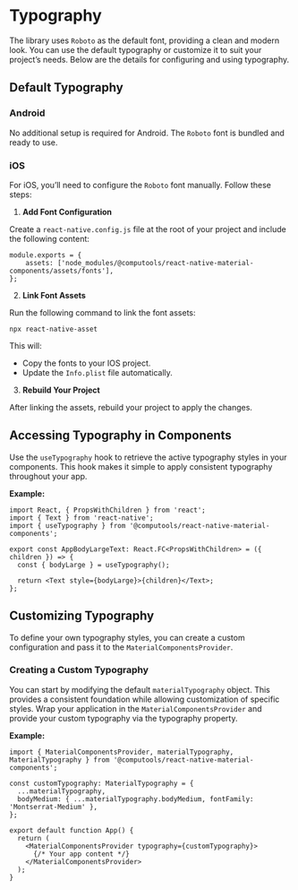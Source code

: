 # Typography

The library uses ```Roboto``` as the default font, providing a clean and modern look. You can use the default typography or customize it to suit your project’s needs. Below are the details for configuring and using typography.

## Default Typography

### Android

No additional setup is required for Android. The ```Roboto``` font is bundled and ready to use.

### iOS

For iOS, you’ll need to configure the ```Roboto``` font manually. Follow these steps:

1. **Add Font Configuration**

Create a ```react-native.config.js``` file at the root of your project and include the following content:

```
module.exports = {
    assets: ['node_modules/@computools/react-native-material-components/assets/fonts'],
};

```

2. **Link Font Assets**

Run the following command to link the font assets:

```
npx react-native-asset
```

This will:

- Copy the fonts to your IOS project.
- Update the ```Info.plist``` file automatically.

3. **Rebuild Your Project**

After linking the assets, rebuild your project to apply the changes.

## Accessing Typography in Components

Use the ```useTypography``` hook to retrieve the active typography styles in your components. This hook makes it simple to apply consistent typography throughout your app.

**Example:**

```
import React, { PropsWithChildren } from 'react';
import { Text } from 'react-native';
import { useTypography } from '@computools/react-native-material-components';

export const AppBodyLargeText: React.FC<PropsWithChildren> = ({ children }) => {
  const { bodyLarge } = useTypography();

  return <Text style={bodyLarge}>{children}</Text>;
};

```

## Customizing Typography

To define your own typography styles, you can create a custom configuration and pass it to the ```MaterialComponentsProvider```.

### Creating a Custom Typography

You can start by modifying the default ```materialTypography``` object. This provides a consistent foundation while allowing customization of specific styles. Wrap your application in the ```MaterialComponentsProvider``` and provide your custom typography via the typography property.

**Example:**

```
import { MaterialComponentsProvider, materialTypography, MaterialTypography } from '@computools/react-native-material-components';

const customTypography: MaterialTypography = {
  ...materialTypography,
  bodyMedium: { ...materialTypography.bodyMedium, fontFamily: 'Montserrat-Medium' },
};

export default function App() {
  return (
    <MaterialComponentsProvider typography={customTypography}>
      {/* Your app content */}
    </MaterialComponentsProvider>
  );
}
```





